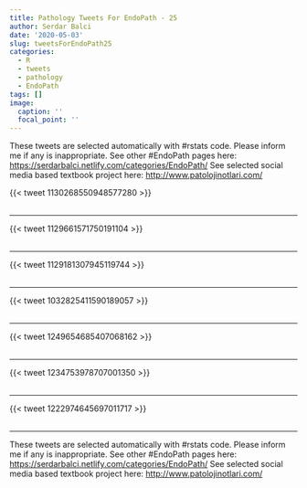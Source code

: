 ```yaml
---
title: Pathology Tweets For EndoPath - 25
author: Serdar Balci
date: '2020-05-03'
slug: tweetsForEndoPath25
categories:
  - R
  - tweets
  - pathology
  - EndoPath
tags: []
image:
  caption: ''
  focal_point: ''
---
```



These tweets are selected automatically with #rstats code. Please inform me if any is inappropriate.
See other #EndoPath pages here: https://serdarbalci.netlify.com/categories/EndoPath/ 
See selected social media based textbook project here: http://www.patolojinotlari.com/

{{< tweet 1130268550948577280 >}}
<br>
<br>
<hr>
{{< tweet 1129661571750191104 >}}
<br>
<br>
<hr>
{{< tweet 1129181307945119744 >}}
<br>
<br>
<hr>
{{< tweet 1032825411590189057 >}}
<br>
<br>
<hr>
{{< tweet 1249654685407068162 >}}
<br>
<br>
<hr>
{{< tweet 1234753978707001350 >}}
<br>
<br>
<hr>
{{< tweet 1222974645697011717 >}}
<br>
<br>
<hr>


These tweets are selected automatically with #rstats code. Please inform me if any is inappropriate.
See other #EndoPath pages here: https://serdarbalci.netlify.com/categories/EndoPath/ 
See selected social media based textbook project here: http://www.patolojinotlari.com/
